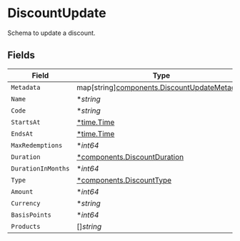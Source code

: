# DiscountUpdate

Schema to update a discount.


## Fields

| Field                                                                                             | Type                                                                                              | Required                                                                                          | Description                                                                                       |
| ------------------------------------------------------------------------------------------------- | ------------------------------------------------------------------------------------------------- | ------------------------------------------------------------------------------------------------- | ------------------------------------------------------------------------------------------------- |
| `Metadata`                                                                                        | map[string][components.DiscountUpdateMetadata](../../models/components/discountupdatemetadata.md) | :heavy_minus_sign:                                                                                | N/A                                                                                               |
| `Name`                                                                                            | **string*                                                                                         | :heavy_minus_sign:                                                                                | N/A                                                                                               |
| `Code`                                                                                            | **string*                                                                                         | :heavy_minus_sign:                                                                                | N/A                                                                                               |
| `StartsAt`                                                                                        | [*time.Time](https://pkg.go.dev/time#Time)                                                        | :heavy_minus_sign:                                                                                | N/A                                                                                               |
| `EndsAt`                                                                                          | [*time.Time](https://pkg.go.dev/time#Time)                                                        | :heavy_minus_sign:                                                                                | N/A                                                                                               |
| `MaxRedemptions`                                                                                  | **int64*                                                                                          | :heavy_minus_sign:                                                                                | N/A                                                                                               |
| `Duration`                                                                                        | [*components.DiscountDuration](../../models/components/discountduration.md)                       | :heavy_minus_sign:                                                                                | N/A                                                                                               |
| `DurationInMonths`                                                                                | **int64*                                                                                          | :heavy_minus_sign:                                                                                | N/A                                                                                               |
| `Type`                                                                                            | [*components.DiscountType](../../models/components/discounttype.md)                               | :heavy_minus_sign:                                                                                | N/A                                                                                               |
| `Amount`                                                                                          | **int64*                                                                                          | :heavy_minus_sign:                                                                                | N/A                                                                                               |
| `Currency`                                                                                        | **string*                                                                                         | :heavy_minus_sign:                                                                                | N/A                                                                                               |
| `BasisPoints`                                                                                     | **int64*                                                                                          | :heavy_minus_sign:                                                                                | N/A                                                                                               |
| `Products`                                                                                        | []*string*                                                                                        | :heavy_minus_sign:                                                                                | N/A                                                                                               |